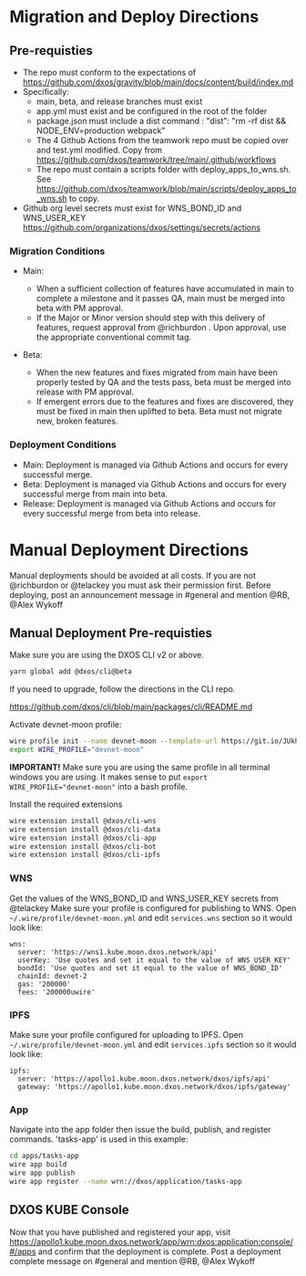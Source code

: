 # Migration and Deploy Directions

## Pre-requisties
- The repo must conform to the expectations of https://github.com/dxos/gravity/blob/main/docs/content/build/index.md
- Specifically:
  - main, beta, and release branches must exist
  - app.yml must exist and be configured in the root of the folder
  - package.json must include a dist command : "dist": "rm -rf dist && NODE_ENV=production webpack"
  - The 4 Github Actions from the teamwork repo must be copied over and test.yml modified. Copy from https://github.com/dxos/teamwork/tree/main/.github/workflows
  - The repo must contain a scripts folder with deploy_apps_to_wns.sh. See https://github.com/dxos/teamwork/blob/main/scripts/deploy_apps_to_wns.sh to copy.
- Github org level secrets must exist for WNS_BOND_ID and WNS_USER_KEY https://github.com/organizations/dxos/settings/secrets/actions
  
### Migration Conditions
- Main:
  - When a sufficient collection of features have accumulated in main to complete a milestone and it passes QA, main must be merged into beta with PM approval.
  - If the Major or Minor version should step with this delivery of features, request approval from @richburdon . Upon approval, use the appropriate conventional commit tag.

- Beta: 
  - When the new features and fixes migrated from main have been properly tested by QA and the tests pass, beta must be merged into release with PM approval.
  - If emergent errors due to the features and fixes are discovered, they must be fixed in main then uplifted to beta. Beta must not migrate new, broken features.


### Deployment Conditions
- Main: Deployment is managed via Github Actions and occurs for every successful merge.
- Beta: Deployment is managed via Github Actions and occurs for every successful merge from main into beta.
- Release: Deployment is managed via Github Actions and occurs for every successful merge from beta into release.

# Manual Deployment Directions
Manual deployments should be avoided at all costs. If you are not @richburdon or @telackey you must ask their permission first.
Before deploying, post an announcement message in #general and mention @RB, @Alex Wykoff 

## Manual Deployment Pre-requisties
Make sure you are using the DXOS CLI v2 or above.

```bash
yarn global add @dxos/cli@beta
```

If you need to upgrade, follow the directions in the CLI repo.

https://github.com/dxos/cli/blob/main/packages/cli/README.md

Activate devnet-moon profile:

```bash
wire profile init --name devnet-moon --template-url https://git.io/JUkhm
export WIRE_PROFILE="devnet-moon"
```


**IMPORTANT!** Make sure you are using the same profile in all terminal windows you are using. It makes sense to put `export WIRE_PROFILE="devnet-moon"` into a bash profile.

Install the required extensions

```bash
wire extension install @dxos/cli-wns
wire extension install @dxos/cli-data
wire extension install @dxos/cli-app
wire extension install @dxos/cli-bot
wire extension install @dxos/cli-ipfs
```

### WNS
Get the values of the WNS_BOND_ID and WNS_USER_KEY secrets from @telackey
Make sure your profile is configured for publishing to WNS. Open `~/.wire/profile/devnet-moon.yml` and edit `services.wns` section so it would look like:

```
wns:
  server: 'https://wns1.kube.moon.dxos.network/api'
  userKey: 'Use quotes and set it equal to the value of WNS_USER_KEY'
  bondId: 'Use quotes and set it equal to the value of WNS_BOND_ID'
  chainId: devnet-2
  gas: '200000'
  fees: '200000uwire'
```

### IPFS
Make sure your profile configured for uploading to IPFS. Open `~/.wire/profile/devnet-moon.yml` and edit `services.ipfs` section so it would look like:

```
ipfs:
  server: 'https://apollo1.kube.moon.dxos.network/dxos/ipfs/api'
  gateway: 'https://apollo1.kube.moon.dxos.network/dxos/ipfs/gateway'
```

### App
Navigate into the app folder then issue the build, publish, and register commands. 'tasks-app' is used in this example:

```bash
cd apps/tasks-app
wire app build
wire app publish
wire app register --name wrn://dxos/application/tasks-app
```

## DXOS KUBE Console
Now that you have published and registered your app, visit https://apollo1.kube.moon.dxos.network/app/wrn:dxos:application:console/#/apps and confirm that the deployment is complete.
Post a deployment complete message on #general and mention @RB, @Alex Wykoff 
